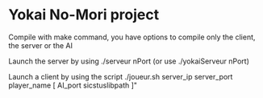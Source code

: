 # Yokai No-Mori project

Compile with make command, you have options to compile only the client, the server or the AI

Launch the server by using ./serveur nPort (or use ./yokaiServeur nPort)

Launch a client by using the script ./joueur.sh server_ip server_port player_name [ AI_port sicstuslibpath ]"
